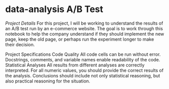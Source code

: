 # data-analysis A/B Test
*Project Details*
For this project, I will be working to understand the results of an A/B test run by an e-commerce website. The goal is to work through this notebook to help the company understand if they should implement the new page, keep the old page, or perhaps run the experiment longer to make their decision.

Project Specifications
Code Quality
All code cells can be run without error.
Docstrings, comments, and variable names enable readability of the code.
Statistical Analyses
All results from different analyses are correctly interpreted.
For all numeric values, you should provide the correct results of the analysis.
Conclusions should include not only statistical reasoning, but also practical reasoning for the situation.
